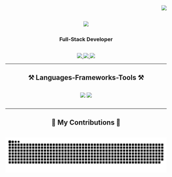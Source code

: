 <img align="right" src="https://visitor-badge.laobi.icu/badge?page_id=adamciszek.adamciszek" />

<h1 align="center">
    <img src="https://readme-typing-svg.herokuapp.com/?font=Righteous&size=35&center=true&vCenter=true&width=500&height=70&duration=4000&lines=Hi+There!+👋;+I'm+Adam+Ciszek!;" />
</h1>

<h3 align="center">Full-Stack Developer</h3>

<br/>
 
<div align="center"> 
  <a href="mailto:ciszek.adam914@gmail.com">
    <img src="https://img.shields.io/badge/Gmail-333333?style=for-the-badge&logo=gmail&logoColor=red" />
  </a>
  <a href="https://linkedin.com/in/adamciszek" target="_blank">
    <img src="https://img.shields.io/badge/LinkedIn-0077B5?style=for-the-badge&logo=linkedin&logoColor=white" target="_blank" />
  </a>
  <a href="https://adamciszek.github.io" target="_blank">
     <img src="https://img.shields.io/badge/Portfolio-FF5722?style=for-the-badge&logo=google-chrome&logoColor=white" target="_blank" /> <!-- sqlite, safari, google-chrome are other good icon options -->
  </a>
</div>

 <hr/>
 
<h2 align="center">⚒️ Languages-Frameworks-Tools ⚒️</h2>
<br/>
<div align="center">
    <img src="https://skillicons.dev/icons?i=javascript,html,css,react,tailwind,firebase,mongodb,github,figma" />
    <img src="https://skillicons.dev/icons?i=python,c,java" /><br>
</div>

<br/>
<hr/>

<div align="center">
  <h2>🐍 My Contributions 🐍</h2>
  <br>
  <img alt="snake eating my contributions" src="https://raw.githubusercontent.com/adamciszek/adamciszek/output/github-contribution-grid-snake.svg" />
  
  <br/><br/><br/>
</div>
